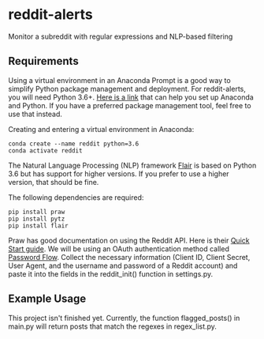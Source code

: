 # reddit-alerts
Monitor a subreddit with regular expressions and NLP-based filtering 

## Requirements
Using a virtual environment in an Anaconda Prompt is a good way to simplify Python package management and deployment. For reddit-alerts, you will need Python 3.6+. [Here is a link](https://docs.conda.io/projects/conda/en/latest/user-guide/getting-started.html) that can help you set up Anaconda and Python. If you have a preferred package management tool, feel free to use that instead.

Creating and entering a virtual environment in Anaconda:

```
conda create --name reddit python=3.6
conda activate reddit
```

The Natural Language Processing (NLP) framework [Flair](https://github.com/flairNLP/flair) is based on Python 3.6 but has support for higher versions. If you prefer to use a higher version, that should be fine.

The following dependencies are required:

```
pip install praw
pip install pytz
pip install flair
```

Praw has good documentation on using the Reddit API. Here is their [Quick Start guide](https://praw.readthedocs.io/en/stable/getting_started/quick_start.html). We will be using an OAuth authentication method called [Password Flow](https://praw.readthedocs.io/en/stable/getting_started/authentication.html#password-flow). Collect the necessary information (Client ID, Client Secret, User Agent, and the username and password of a Reddit account) and paste it into the fields in the reddit_init() function in settings.py. 

## Example Usage
This project isn't finished yet. Currently, the function flagged_posts() in main.py will return posts that match the regexes in regex_list.py.

